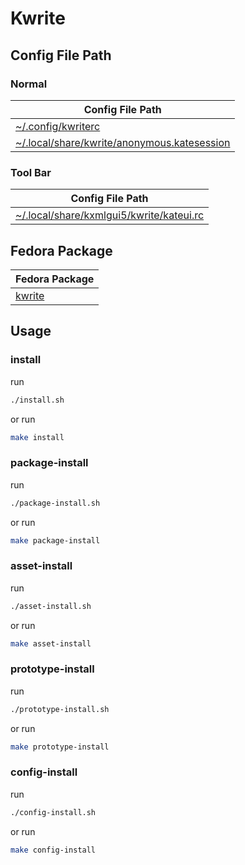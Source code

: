 
# Kwrite


## Config File Path


### Normal

| Config File Path |
| --- |
| [~/.config/kwriterc](./asset/overlay/etc/skel/.config/kwriterc) |
| [~/.local/share/kwrite/anonymous.katesession](./asset/overlay/etc/skel/.local/share/kwrite/anonymous.katesession) |


### Tool Bar

| Config File Path |
| --- |
| [~/.local/share/kxmlgui5/kwrite/kateui.rc](./asset/overlay/etc/skel/.local/share/kxmlgui5/kwrite/kateui.rc) |




## Fedora Package

| Fedora Package |
| --- |
| [kwrite](https://packages.ubuntu.com/noble/kwrite) |




## Usage


### install

run

``` sh
./install.sh
```

or run

``` sh
make install
```


### package-install

run

``` sh
./package-install.sh
```

or run

``` sh
make package-install
```


### asset-install

run

``` sh
./asset-install.sh
```

or run

``` sh
make asset-install
```


### prototype-install

run

``` sh
./prototype-install.sh
```

or run

``` sh
make prototype-install
```


### config-install

run

``` sh
./config-install.sh
```

or run

``` sh
make config-install
```
